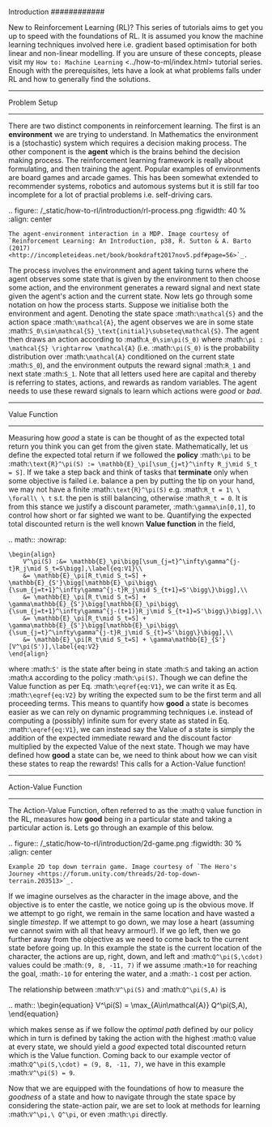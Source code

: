 Introduction
############


New to Reinforcement Learning (RL)? This series of tutorials aims to get you up to speed with the foundations of RL. It is assumed you know the machine learning techniques involved here i.e. gradient based optimisation for both linear and non-linear modelling. If you are unsure of these concepts, please visit my `How to: Machine Learning` <../how-to-ml/index.html> tutorial series. Enough with the prerequisites, lets have a look at what problems falls under RL and how to generally find the solutions.

*************
Problem Setup
*************

There are two distinct components in reinforcement learning. The first is an **environment** we are trying to understand. In Mathematics the environment is a (stochastic) system which requires a decision making process. The other component is the **agent** which is the brains behind the decision making process. The reinforcement learning framework is really about formulating, and then training the agent. Popular examples of environments are board games and arcade games. This has been somewhat extended to recommender systems, robotics and automous systems but it is still far too incomplete for a lot of practial problems i.e. self-driving cars. 

.. figure:: /_static/how-to-rl/introduction/rl-process.png
    :figwidth: 40 %
    :align: center

    The agent-environment interaction in a MDP. Image courtesy of `Reinforcement Learning: An Introduction, p38, R. Sutton & A. Barto (2017) <http://incompleteideas.net/book/bookdraft2017nov5.pdf#page=56>`_.


The process involves the environment and agent taking turns where the agent observes some state that is given by the environment to then choose some action, and the environment generates a reward signal and next state given the agent's action and the current state. Now lets go through some notation on how the process starts. Suppose we initialise both the environment and agent. Denoting the state space :math:`\mathcal{S}` and the action space :math:`\mathcal{A}`, the agent observes we are in some state :math:`S_0\sim\mathcal{S}_\text{initial}\subseteq\mathcal{S}`. The agent then draws an action according to :math:`A_0\sim\pi(S_0)` where :math:`\pi : \mathcal{S} \rightarrow \mathcal{A}` (i.e. :math:`\pi(S_0)` is the probability distribution over :math:`\mathcal{A}` conditioned on the current state :math:`S_0`), and the environment outputs the reward signal :math:`R_1` and next state :math:`S_1`. Note that all letters used here are capital and thereby is referring to states, actions, and rewards as random variables. The agent needs to use these reward signals to learn which actions were *good* or *bad*.

**************
Value Function
**************

Measuring how *good* a state is can be thought of as the expected total return you think you can get from the given state. Mathematically, let us define the expected total return if we followed the **policy** :math:`\pi` to be :math:`\text{R}^\pi(S) := \mathbb{E}_\pi[\sum_{j=t}^\infty R_j\mid S_t = S]`. If we take a step back and think of tasks that **terminate** only when some objective is failed i.e. balance a pen by putting the tip on your hand, we may not have a finite :math:`\text{R}^\pi(S)` e.g. :math:`R_t = 1\ \ \forall\ \ t` s.t. the pen is still balancing, otherwise :math:`R_t = 0`. It is from this stance we justify a discount parameter, :math:`\gamma\in[0,1]`, to control how short or far sighted we want to be. Quantifying the expected total discounted return is the well known **Value function** in the field,

.. math::
    :nowrap:

    \begin{align}
        V^\pi(S) :&= \mathbb{E}_\pi\bigg[\sum_{j=t}^\infty\gamma^{j-t}R_j\mid S_t=S\bigg],\label{eq:V1}\\
        &= \mathbb{E}_\pi[R_t\mid S_t=S] + \mathbb{E}_{S'}\bigg[\mathbb{E}_\pi\bigg\{\sum_{j=t+1}^\infty\gamma^{j-t}R_j\mid S_{t+1}=S'\bigg\}\bigg],\\
        &= \mathbb{E}_\pi[R_t\mid S_t=S] + \gamma\mathbb{E}_{S'}\bigg[\mathbb{E}_\pi\bigg\{\sum_{j=t+1}^\infty\gamma^{j-(t+1)}R_j\mid S_{t+1}=S'\bigg\}\bigg],\\
        &= \mathbb{E}_\pi[R_t\mid S_t=S] + \gamma\mathbb{E}_{S'}\bigg[\mathbb{E}_\pi\bigg\{\sum_{j=t}^\infty\gamma^{j-t}R_j\mid S_{t}=S'\bigg\}\bigg],\\
        &= \mathbb{E}_\pi[R_t\mid S_t=S] + \gamma\mathbb{E}_{S'}[V^\pi(S')],\label{eq:V2}
    \end{align}


where :math:`S'` is the state after being in state :math:`S` and taking an action :math:`A` according to the policy :math:`\pi(S)`. Though we can define the Value function as per Eq. :math:`\eqref{eq:V1}`, we can write it as Eq. :math:`\eqref{eq:V2}` by writing the expected sum to be the first term and all proceeding terms. This means to quantify how **good** a state is becomes easier as we can rely on dynamic programming techniques i.e. instead of computing a (possibly) infinite sum for every state as stated in Eq. :math:`\eqref{eq:V1}`, we can instead say the Value of a state is simply the addition of the expected immediate reward and the discount factor multiplied by the expected Value of the next state. Though we may have defined how **good** a state can be, we need to think about how we can visit these states to reap the rewards! This calls for a Action-Value function!

*********************
Action-Value Function
*********************

The Action-Value Function, often referred to as the :math:`Q` value function in the RL, measures how **good** being in a particular state and taking a particular action is. Lets go through an example of this below.

.. figure:: /_static/how-to-rl/introduction/2d-game.png
    :figwidth: 30 %
    :align: center
    
    Example 2D top down terrain game. Image courtesy of `The Hero's Journey <https://forum.unity.com/threads/2d-top-down-terrain.203513>`_.

If we imagine ourselves as the character in the image above, and the objective is to enter the castle, we notice going up is the obvious move. If we attempt to go right, we remain in the same location and have wasted a single *timestep*. If we attempt to go down, we may lose a heart (assuming we cannot swim with all that heavy armour!). If we go left, then we go further away from the objective as we need to come back to the current state before going up. In this example the state is the current location of the character, the actions are up, right, down, and left and :math:`Q^\pi(S,\cdot)` values could be :math:`(9, 8, -11, 7)` if we assume :math:`+10` for reaching the goal, :math:`-10` for entering the water, and a :math:`-1` cost per action.

The relationship between :math:`V^\pi(S)` and :math:`Q^\pi(S,A)` is

.. math::
    \begin{equation}
        V^\pi(S) = \max_{A\in\mathcal{A}} Q^\pi(S,A),
    \end{equation}

which makes sense as if we follow the *optimal path* defined by our policy which in turn is defined by taking the action with the highest :math:`Q` value at every state, we should yield a *good* expected total discounted return which is the Value function. Coming back to our example vector of :math:`Q^\pi(S,\cdot) = (9, 8, -11, 7)`, we have in this example :math:`V^\pi(S) = 9`.

Now that we are equipped with the foundations of how to measure the *goodness* of a state and how to navigate through the state space by considering the state-action pair, we are set to look at methods for learning :math:`V^\pi,\ Q^\pi`, or even :math:`\pi` directly.

